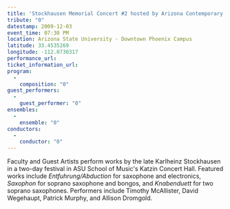 ```yaml
---
title: 'Stockhausen Memorial Concert #2 hosted by Arizona Contemporary Music Ensemble at ASU'
tribute: "0"
datestamp: 2009-12-03
event_time: 07:30 PM
location: Arizona State University - Downtown Phoenix Campus
latitude: 33.4535269
longitude: -112.0730317
performance_url: 
ticket_information_url: 
program: 
  -
    composition: "0"
guest_performers: 
  -
    guest_performer: "0"
ensembles: 
  -
    ensemble: "0"
conductors: 
  -
    conductor: "0"
---
```

Faculty and Guest Artists perform works by the late Karlheinz Stockhausen in a two-day festival in ASU School of Music's Katzin Concert Hall.  Featured works include *Entfuhrung/Abduction* for saxophone and electronics, *Saxophon* for soprano saxophone and bongos, and *Knabenduett* for two soprano saxophones.  Performers include Timothy McAllister, David Wegehaupt, Patrick Murphy, and Allison Dromgold.